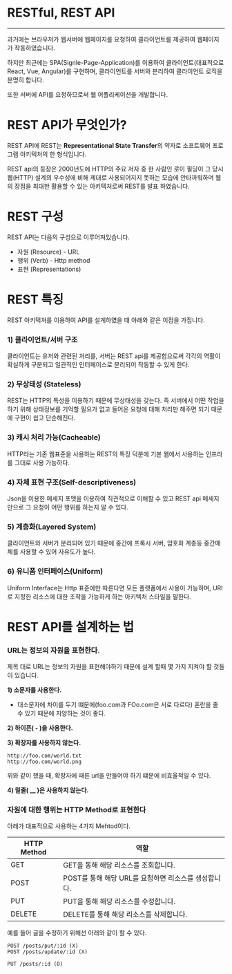 # RESTful, REST API

------

과거에는 브라우저가 웹서버에 웹페이지를 요청하여 클라이언트를 제공하여 웹페이지가 작동하였습니다.

하지만 최근에는 SPA(Signle-Page-Application)를 이용하여 클라이언트(대표적으로 React, Vue, Angular)를 구현하며, 클라이언트를 서버와 분리하여 클라이언트 로직을 분명히 합니다.

또한 서버에 API를 요청하므로써 웹 어플리케이션을 개발합니다.

# REST API가 무엇인가?

REST API에 REST는 **Representational State Transfer**의 약자로 소프트웨어 프로그램 아키텍처의 한 형식입니다.

REST api의 등장은 2000년도에 HTTP의 주요 저자 중 한 사람인 로이 필딩이 그 당시 웹(HTTP) 설계의 우수성에 비해 제대로 사용되어지지 못하는 모습에 안타까워하며 웹의 장점을 최대한 활용할 수 있는 아키텍처로써 REST를 발표 하였습니다.

# REST 구성

REST API는 다음의 구성으로 이루어져있습니다.

- 자원 (Resource) - URL
- 행위 (Verb) - Http method
- 표현 (Representations)

# REST 특징

REST 아키택처를 이용하여 API를 설계하였을 때 아래와 같은 이점을 가집니다.

### 1) 클라이언트/서버 구조

클라이언트는 유저와 관련된 처리를, 서버는 REST api를 제공함으로써 각각의 역활이 확실하게 구분되고 일관적인 인터페이스로 분리되어 작동할 수 있게 한다.

### 2) 무상태성 (Stateless)

REST는 HTTP의 특성을 이용하기 때문에 무상태성을 갖는다. 즉 서버에서 어떤 작업을 하기 위해 상태정보를 기억할 필요가 없고 들어온 요청에 대해 처리만 해주면 되기 때문에 구현이 쉽고 단순해진다.

### 3) 캐시 처리 가능(Cacheable)

HTTP라는 기존 웹표준을 사용하는 REST의 특징 덕분에 기본 웹에서 사용하는 인프라를 그대로 사용 가능하다.

### 4) 자체 표현 구조(Self-descriptiveness)

Json을 이용한 메세지 포멧을 이용하여 직관적으로 이해할 수 있고 REST api 메세지만으로 그 요청이 어떤 행위를 하는지 알 수 있다.

### 5) 계층화(Layered System)

클라이언트와 서버가 분리되어 있기 때문에 중간에 프록시 서버, 암호화 계층등 중간매체를 사용할 수 있어 자유도가 높다.

### 6) 유니폼 인터페이스(Uniform)

Uniform Interface는 Http 표준에만 따른다면 모든 플랫폼에서 사용이 가능하며, URI로 지정한 리소스에 대한 조작을 가능하게 하는 아키텍처 스타일을 말한다.

# REST API를 설계하는 법

### URL는 정보의 자원을 표현한다.

제목 대로 URL는 정보의 자원을 표현해야하기 때문에 설계 할때 몇 가지 지켜야 할 것들이 있습니다.

**1) 소문자를 사용한다.**

- 대소문자에 차이를 두기 떄문에(foo.com과 FOo.com은 서로 다르다) 혼란을 줄 수 있기 때문에 지양하는 것이 좋다.

**2) 하이픈( - )을 사용한다.**

**3) 확장자를 사용하지 않는다.**

```null
http://foo.com/world.txt
http://foo.com/world.png
```

위와 같이 했을 때, 확장자에 때른 url을 만들어야 하기 떄문에 비효울적일 수 있다.

**4) 밑줄( __ )은 사용하지 않는다.**

### 자원에 대한 행위는 HTTP Method로 표현한다

아래가 대표적으로 사용하는 4가지 Mehtod이다.

| HTTP Method | 역할                                                 |
| ----------- | ---------------------------------------------------- |
| GET         | GET을 동해 해당 리소스를 조회합니다.                 |
| POST        | POST를 통해 해당 URL를 요청하면 리소스를 생성합니다. |
| PUT         | PUT을 통해 해당 리소스를 수정합니다.                 |
| DELETE      | DELETE를 통해 해당 리소스를 삭제합니다.              |

예를 들어 글을 수정하기 위해선 아래와 같이 할 수 있다.

```null
POST /posts/put/:id (X)
POST /posts/update/:id (X)

PUT /posts/:id (O)
```